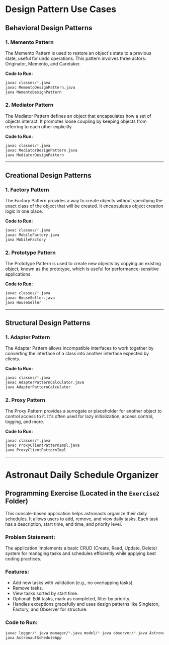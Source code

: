 
# Design Pattern Use Cases

## Behavioral Design Patterns

### 1. Memento Pattern
The Memento Pattern is used to restore an object's state to a previous state, useful for undo operations. This pattern involves three actors: Originator, Memento, and Caretaker.

**Code to Run:**
```bash
javac classes/*.java
javac MementoDesignPattern.java
java MementoDesignPattern
```

### 2. Mediator Pattern
The Mediator Pattern defines an object that encapsulates how a set of objects interact. It promotes loose coupling by keeping objects from referring to each other explicitly.

**Code to Run:**
```bash
javac classes/*.java
javac MediatorDesignPattern.java
java MediatorDesignPattern
```

---

## Creational Design Patterns

### 1. Factory Pattern
The Factory Pattern provides a way to create objects without specifying the exact class of the object that will be created. It encapsulates object creation logic in one place.

**Code to Run:**
```bash
javac classes/*.java
javac MobileFactory.java
java MobileFactory
```

### 2. Prototype Pattern
The Prototype Pattern is used to create new objects by copying an existing object, known as the prototype, which is useful for performance-sensitive applications.

**Code to Run:**
```bash
javac classes/*.java
javac HouseSeller.java
java HouseSeller
```

---

## Structural Design Patterns

### 1. Adapter Pattern
The Adapter Pattern allows incompatible interfaces to work together by converting the interface of a class into another interface expected by clients.

**Code to Run:**
```bash
javac classes/*.java
javac AdapterPatternCalculator.java
java AdapterPatternCalculator
```

### 2. Proxy Pattern
The Proxy Pattern provides a surrogate or placeholder for another object to control access to it. It's often used for lazy initialization, access control, logging, and more.

**Code to Run:**
```bash
javac classes/*.java
javac ProxyClientPatternImpl.java
java ProxyClientPatternImpl
```

---

# Astronaut Daily Schedule Organizer

## Programming Exercise (Located in the `Exercise2` Folder)
This console-based application helps astronauts organize their daily schedules. It allows users to add, remove, and view daily tasks. Each task has a description, start time, end time, and priority level.

### Problem Statement:
The application implements a basic CRUD (Create, Read, Update, Delete) system for managing tasks and schedules efficiently while applying best coding practices.

### Features:
- Add new tasks with validation (e.g., no overlapping tasks).
- Remove tasks.
- View tasks sorted by start time.
- Optional: Edit tasks, mark as completed, filter by priority.
- Handles exceptions gracefully and uses design patterns like Singleton, Factory, and Observer for structure.

### Code to Run:
```bash
javac logger/*.java manager/*.java model/*.java observer/*.java AstronautScheduleApp.java
java AstronautScheduleApp
```
